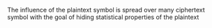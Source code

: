 The influence of the plaintext symbol is spread over many ciphertext symbol with the goal of hiding statistical properties of the plaintext